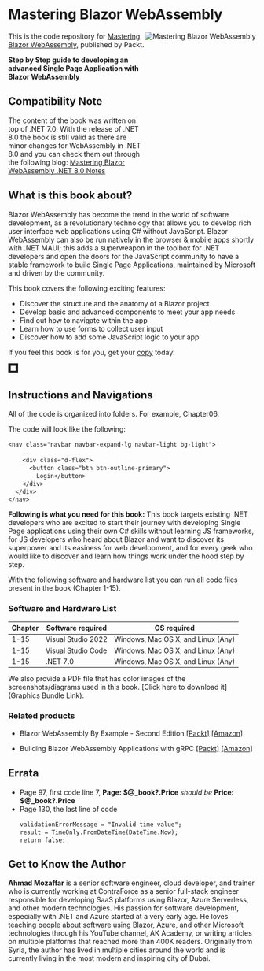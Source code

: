 # Mastering Blazor WebAssembly

<a href="https://www.packtpub.com/product/mastering-blazor-webassembly/9781803235103"><img src="https://static.packt-cdn.com/products/9781803235103/cover/smaller" alt="Mastering Blazor WebAssembly" height="256px" align="right"></a>

This is the code repository for [Mastering Blazor WebAssembly](https://www.packtpub.com/product/mastering-blazor-webassembly/9781803235103), published by Packt.

**Step by Step guide to developing an advanced Single Page Application with Blazor WebAssembly**


## Compatibility Note

The content of the book was written on top of .NET 7.0. 
With the release of .NET 8.0 the book is still valid as there are minor changes for WebAssembly in .NET 8.0 and you can check them out through the following blog:
[Mastering Blazor WebAssembly .NET 8.0 Notes](https://ahmadmozaffar.net/Blog/Details/Mastering-Blazor-WebAssembly-Book-.NET-8.0-Notes)




## What is this book about?
Blazor WebAssembly has become the trend in the world of software development, as a revolutionary technology that allows you to develop rich user interface web applications using C# without JavaScript. Blazor WebAssembly can also be run natively in the browser & mobile apps shortly with .NET MAUI; this adds a superweapon in the toolbox for .NET developers and open the doors for the JavaScript community to have a stable framework to build Single Page Applications, maintained by Microsoft and driven by the community.

This book covers the following exciting features:
* Discover the structure and the anatomy of a Blazor project
* Develop basic and advanced components to meet your app needs
* Find out how to navigate within the app
* Learn how to use forms to collect user input
* Discover how to add some JavaScript logic to your app

If you feel this book is for you, get your [copy](https://www.amazon.com/dp/1803235101) today!

<a href="https://www.packtpub.com/?utm_source=github&utm_medium=banner&utm_campaign=GitHubBanner"><img src="https://raw.githubusercontent.com/PacktPublishing/GitHub/master/GitHub.png" 
alt="https://www.packtpub.com/" border="5" /></a>


## Instructions and Navigations
All of the code is organized into folders. For example, Chapter06.

The code will look like the following:
```
<nav class="navbar navbar-expand-lg navbar-light bg-light">
    ...
    <div class="d-flex">
      <button class="btn btn-outline-primary">
        Login</button>
    </div>
  </div>
</nav>
```

**Following is what you need for this book:**
This book targets existing .NET developers who are excited to start their journey with developing Single Page applications using their own C# skills without learning JS frameworks, for JS developers who heard about Blazor and want to discover its superpower and its easiness for web development, and for every geek who would like to discover and learn how things work under the hood step by step.

With the following software and hardware list you can run all code files present in the book (Chapter 1-15).

### Software and Hardware List

| Chapter  | Software required                   | OS required                        |
| -------- | ------------------------------------| -----------------------------------|
| 1-15      | Visual Studio 2022                 | Windows, Mac OS X, and Linux (Any) |
| 1-15      | Visual Studio Code                 | Windows, Mac OS X, and Linux (Any) |
| 1-15      | .NET 7.0                           | Windows, Mac OS X, and Linux (Any) |


We also provide a PDF file that has color images of the screenshots/diagrams used in this book. [Click here to download it](Graphics Bundle Link).


### Related products <Other books you may enjoy>
* Blazor WebAssembly By Example - Second Edition  [[Packt]](https://www.packtpub.com/product/blazor-webassembly-by-example-second-edition/9781803241852) [[Amazon]](https://www.amazon.com/dp/1803241853)

* Building Blazor WebAssembly Applications with gRPC  [[Packt]](https://www.packtpub.com/product/building-blazor-webassembly-applications-with-grpc/9781804610558) [[Amazon]](https://www.amazon.com/dp/1804610550)

## Errata 
* Page 97, first code line 7, **Page: $@_book?.Price** _should be_ **Price: $@_book?.Price**
* Page 130, the last line of code
  ```
  validationErrorMessage = "Invalid time value";
  result = TimeOnly.FromDateTime(DateTime.Now);
  return false;
  ```

## Get to Know the Author
**Ahmad Mozaffar**
is a senior software engineer, cloud developer, and trainer who is currently working at ContraForce as a senior full-stack engineer responsible for developing SaaS platforms using Blazor, Azure Serverless, and other modern technologies. His passion for software development, especially with .NET and Azure started at a very early age. He loves teaching people about software using Blazor, Azure, and other Microsoft technologies through his YouTube channel, AK Academy, or writing articles on multiple platforms that reached more than 400K readers.
Originally from Syria, the author has lived in multiple cities around the world and is currently living in the most modern and inspiring city of Dubai.
